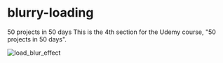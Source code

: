 # blurry-loading
50 projects in 50 days This is the 4th section for the Udemy course, "50 projects in 50 days".

![load_blur_effect](https://user-images.githubusercontent.com/85437491/137590228-466a10f1-82ed-42d2-bdbd-5431c8ebbf3e.gif)
